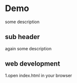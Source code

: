 # Demo

some description

## sub header

again some description

## web development

1.open index.html in your browser
